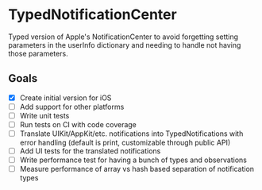 # TypedNotificationCenter
Typed version of Apple's NotificationCenter to avoid forgetting setting parameters in the userInfo dictionary and needing to handle not having those parameters.

## Goals
- [x] Create initial version for iOS
- [ ] Add support for other platforms
- [ ] Write unit tests
- [ ] Run tests on CI with code coverage
- [ ] Translate UIKit/AppKit/etc. notifications into TypedNotifications with error handling (default is print, customizable through public API)
- [ ] Add UI tests for the translated notifications
- [ ] Write performance test for having a bunch of types and observations
- [ ] Measure performance of array vs hash based separation of notification types
